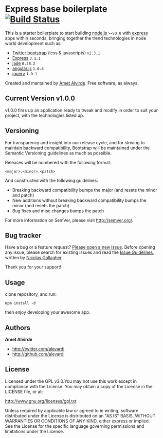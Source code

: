 Express base boilerplate  [![Build Status](https://travis-ci.org/Alevardi/express-base-boilerplate.png?branch=master)](https://travis-ci.org/Alevardi/express-base-boilerplate)
========

This is a starter boilerplate to start building [node.js](http://nodejs.org) `>=v0.8` with [express](http://expressjs.com)
apps within seconds, bringing together the trend technologies in node world development such as:

* [Twitter bootstrap](http://twitter.github.com/bootstrap) (less & javascripts) `v2.3.1`
* [Express](http://Expressjs.com) `3.1.1`
* [jade](http://jade-lang.com/) `0.28.2`
* [angular.js](http://angularjs.org/) `1.0.6`
* [jquery](http://jquery.com/) `1.9.1`

Created and mantained by [Amet Alvirde](http://twitter.com/Alevardi). Free software, as always.

## Current Version v1.0.0
v1.0.0 fires up an application ready to tweak and modify in order to suit your project, with the
technologies listed up.

## Versioning

For transparency and insight into our release cycle, and for striving to maintain backward compatibility, Bootstrap will be maintained under the Semantic Versioning guidelines as much as possible.

Releases will be numbered with the following format:

`<major>.<minor>.<patch>`

And constructed with the following guidelines:

* Breaking backward compatibility bumps the major (and resets the minor and patch)
* New additions without breaking backward compatibility bumps the minor (and resets the patch)
* Bug fixes and misc changes bumps the patch

For more information on SemVer, please visit http://semver.org/.



## Bug tracker

Have a bug or a feature request? [Please open a new issue](https://github.com/alevardi/express-base-boilerplate/issues). Before opening any issue, please search for existing issues and read the [Issue Guidelines](https://github.com/necolas/issue-guidelines), written by [Nicolas Gallagher](https://github.com/necolas/).

Thank you for your support!

## Usage

clone repository, and run:

`npm install -d`

then enjoy developing your awesome app.


## Authors

**Amet Alvirde**
+ http://twitter.com/alevardi
+ http://github.com/alevardi

## License

Licensed under the GPL v3.0.You may not use this work except in compliance with the License.
You may obtain a copy of the License in the LICENSE file, or at:

   http://www.gnu.org/licenses/gpl.txt

Unless required by applicable law or agreed to in writing, software
distributed under the License is distributed on an "AS IS" BASIS,
WITHOUT WARRANTIES OR CONDITIONS OF ANY KIND, either express or implied.
See the License for the specific language governing permissions and
limitations under the License.